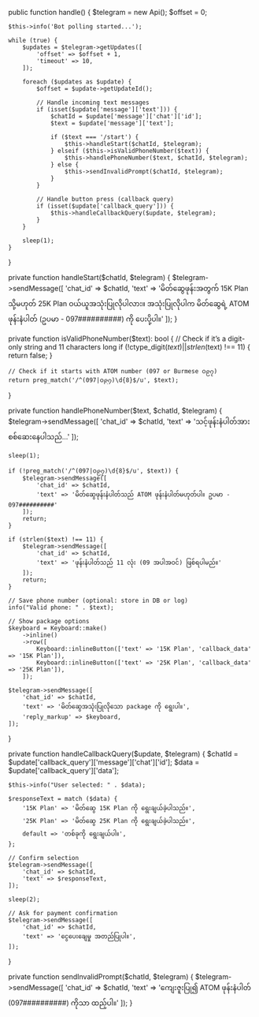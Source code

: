 public function handle()
{
    $telegram = new Api();
    $offset = 0;

    $this->info('Bot polling started...');

    while (true) {
        $updates = $telegram->getUpdates([
            'offset' => $offset + 1,
            'timeout' => 10,
        ]);

        foreach ($updates as $update) {
            $offset = $update->getUpdateId();

            // Handle incoming text messages
            if (isset($update['message']['text'])) {
                $chatId = $update['message']['chat']['id'];
                $text = $update['message']['text'];

                if ($text === '/start') {
                    $this->handleStart($chatId, $telegram);
                } elseif ($this->isValidPhoneNumber($text)) {
                    $this->handlePhoneNumber($text, $chatId, $telegram);
                } else {
                    $this->sendInvalidPrompt($chatId, $telegram);
                }
            }

            // Handle button press (callback query)
            if (isset($update['callback_query'])) {
                $this->handleCallbackQuery($update, $telegram);
            }
        }

        sleep(1);
    }
}

private function handleStart($chatId, $telegram)
{
    $telegram->sendMessage([
        'chat_id' => $chatId,
        'text' => 'မိတ်ဆွေဖုန်းအတွက် 15K Plan သို့မဟုတ် 25K Plan ဝယ်ယူအသုံးပြုလိုပါလား။ အသုံးပြုလိုပါက မိတ်ဆွေရဲ့ ATOM ဖုန်းနံပါတ် (ဥပမာ - 097##########) ကို ပေးပို့ပါ။'
    ]);
}

private function isValidPhoneNumber($text): bool
{
    // Check if it’s a digit-only string and 11 characters long
    if (!ctype_digit($text) || strlen($text) !== 11) {
        return false;
    }

    // Check if it starts with ATOM number (097 or Burmese ၀၉၇)
    return preg_match('/^(097|၀၉၇)\d{8}$/u', $text);
}

private function handlePhoneNumber($text, $chatId, $telegram)
{
    $telegram->sendMessage([
        'chat_id' => $chatId,
        'text' => 'သင့်ဖုန်းနံပါတ်အား စစ်ဆေးနေပါသည်...'
    ]);

    sleep(1);

    if (!preg_match('/^(097|၀၉၇)\d{8}$/u', $text)) {
        $telegram->sendMessage([
            'chat_id' => $chatId,
            'text' => 'မိတ်ဆွေဖုန်းနံပါတ်သည် ATOM ဖုန်းနံပါတ်မဟုတ်ပါ။ ဥပမာ - 097##########'
        ]);
        return;
    }

    if (strlen($text) !== 11) {
        $telegram->sendMessage([
            'chat_id' => $chatId,
            'text' => 'ဖုန်းနံပါတ်သည် 11 လုံး (09 အပါအဝင်) ဖြစ်ရပါမည်။'
        ]);
        return;
    }

    // Save phone number (optional: store in DB or log)
    info("Valid phone: " . $text);

    // Show package options
    $keyboard = Keyboard::make()
        ->inline()
        ->row([
            Keyboard::inlineButton(['text' => '15K Plan', 'callback_data' => '15K Plan']),
            Keyboard::inlineButton(['text' => '25K Plan', 'callback_data' => '25K Plan']),
        ]);

    $telegram->sendMessage([
        'chat_id' => $chatId,
        'text' => 'မိတ်ဆွေအသုံးပြုလိုသော package ကို ရွေးပါ။',
        'reply_markup' => $keyboard,
    ]);
}

private function handleCallbackQuery($update, $telegram)
{
    $chatId = $update['callback_query']['message']['chat']['id'];
    $data = $update['callback_query']['data'];

    $this->info("User selected: " . $data);

    $responseText = match ($data) {
        '15K Plan' => 'မိတ်ဆွေ 15K Plan ကို ရွေးချယ်ခဲ့ပါသည်။',
        '25K Plan' => 'မိတ်ဆွေ 25K Plan ကို ရွေးချယ်ခဲ့ပါသည်။',
        default => 'တစ်ခုကို ရွေးချယ်ပါ။',
    };

    // Confirm selection
    $telegram->sendMessage([
        'chat_id' => $chatId,
        'text' => $responseText,
    ]);

    sleep(2);

    // Ask for payment confirmation
    $telegram->sendMessage([
        'chat_id' => $chatId,
        'text' => 'ငွေပေးချေမှု အတည်ပြုပါ။',
    ]);
}

private function sendInvalidPrompt($chatId, $telegram)
{
    $telegram->sendMessage([
        'chat_id' => $chatId,
        'text' => 'ကျေးဇူးပြု၍ ATOM ဖုန်းနံပါတ် (097##########) ကိုသာ ထည့်ပါ။'
    ]);
}
